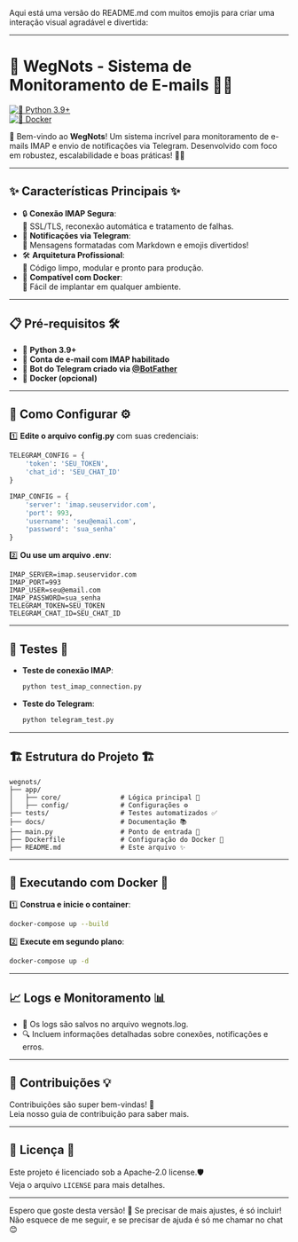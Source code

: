 Aqui está uma versão do README.md com muitos emojis para criar uma interação visual agradável e divertida:

---

# 🌟 **WegNots - Sistema de Monitoramento de E-mails** 📧🚀

[![🐍 Python 3.9+](https://img.shields.io/badge/python-3.9+-blue.svg)](https://www.python.org/downloads/)  
[![🐳 Docker](https://img.shields.io/badge/docker-supported-brightgreen.svg)](https://www.docker.com/)

🎉 Bem-vindo ao **WegNots**! Um sistema incrível para monitoramento de e-mails IMAP e envio de notificações via Telegram. Desenvolvido com foco em robustez, escalabilidade e boas práticas! 💪✨

---

## ✨ **Características Principais** ✨

- 🔒 **Conexão IMAP Segura**:  
  🔑 SSL/TLS, reconexão automática e tratamento de falhas.  
- 📲 **Notificações via Telegram**:  
  📝 Mensagens formatadas com Markdown e emojis divertidos!  
- 🛠 **Arquitetura Profissional**:  
  🧹 Código limpo, modular e pronto para produção.  
- 🐳 **Compatível com Docker**:  
  🚀 Fácil de implantar em qualquer ambiente.  

---

## 📋 **Pré-requisitos** 🛠

- 🐍 **Python 3.9+**  
- 📧 **Conta de e-mail com IMAP habilitado**  
- 🤖 **Bot do Telegram criado via [@BotFather](https://t.me/BotFather)**  
- 🐳 **Docker (opcional)**  

---

## 🚀 **Como Configurar** ⚙️

1️⃣ **Edite o arquivo config.py** com suas credenciais:  
```python
TELEGRAM_CONFIG = {
    'token': 'SEU_TOKEN',
    'chat_id': 'SEU_CHAT_ID'
}

IMAP_CONFIG = {
    'server': 'imap.seuservidor.com',
    'port': 993,
    'username': 'seu@email.com',
    'password': 'sua_senha'
}
```

2️⃣ **Ou use um arquivo .env**:  
```
IMAP_SERVER=imap.seuservidor.com
IMAP_PORT=993
IMAP_USER=seu@email.com
IMAP_PASSWORD=sua_senha
TELEGRAM_TOKEN=SEU_TOKEN
TELEGRAM_CHAT_ID=SEU_CHAT_ID
```

---

## 🧪 **Testes** 🧪

- **Teste de conexão IMAP**:  
  ```bash
  python test_imap_connection.py
  ```
- **Teste do Telegram**:  
  ```bash
  python telegram_test.py
  ```

---

## 🏗 **Estrutura do Projeto** 🏗

```
wegnots/
├── app/
│   ├── core/               # Lógica principal 🧠
│   ├── config/             # Configurações ⚙️
├── tests/                  # Testes automatizados ✅
├── docs/                   # Documentação 📚
├── main.py                 # Ponto de entrada 🚀
├── Dockerfile              # Configuração do Docker 🐳
├── README.md               # Este arquivo ✨
```

---

## 🐳 **Executando com Docker** 🐳

1️⃣ **Construa e inicie o container**:  
```bash
docker-compose up --build
```

2️⃣ **Execute em segundo plano**:  
```bash
docker-compose up -d
```

---

## 📈 **Logs e Monitoramento** 📊

- 📂 Os logs são salvos no arquivo wegnots.log.  
- 🔍 Incluem informações detalhadas sobre conexões, notificações e erros.  

---

## 🤝 **Contribuições** 💡

Contribuições são super bem-vindas! 🌟  
Leia nosso guia de contribuição para saber mais.  

---

## 📝 **Licença** 📜

Este projeto é licenciado sob a Apache-2.0 license.🛡️  
Veja o arquivo `LICENSE` para mais detalhes.  

---

Espero que goste desta versão! 🌟 Se precisar de mais ajustes, é só incluir! Não esquece de me seguir, e se precisar de ajuda é só me chamar no chat 😊
